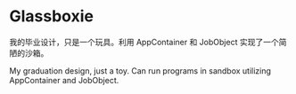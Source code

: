 # Glassboxie

我的毕业设计，只是一个玩具。利用 AppContainer 和 JobObject 实现了一个简陋的沙箱。

My graduation design, just a toy. Can run programs in sandbox utilizing AppContainer and JobObject.
